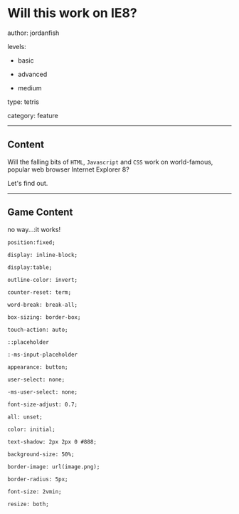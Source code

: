 # Will this work on IE8?
author: jordanfish

levels:

  - basic

  - advanced

  - medium

type: tetris

category: feature

---
## Content

Will the falling bits of `HTML`, `Javascript` and `CSS` work on world-famous, popular web browser Internet Explorer 8?

Let's find out.

---
## Game Content

no way...:it works!
```true
position:fixed;
```
```true
display: inline-block;
```
```true
display:table;
```
```true
outline-color: invert;
```
```true
counter-reset: term;
```
```true
word-break: break-all;
```
```true
box-sizing: border-box;
```
```false
touch-action: auto;
```
```false
::placeholder
```
```true
:-ms-input-placeholder
```
```false
appearance: button;
```
```false
user-select: none;
```
```false
-ms-user-select: none; 
```
```false
font-size-adjust: 0.7;
```
```false
all: unset;
```
```false
color: initial;
```
```false
text-shadow: 2px 2px 0 #888;
```
```false
background-size: 50%;
```
```false
border-image: url(image.png);
```
```false
border-radius: 5px;
```
```false
font-size: 2vmin;
```
```false
resize: both;
```